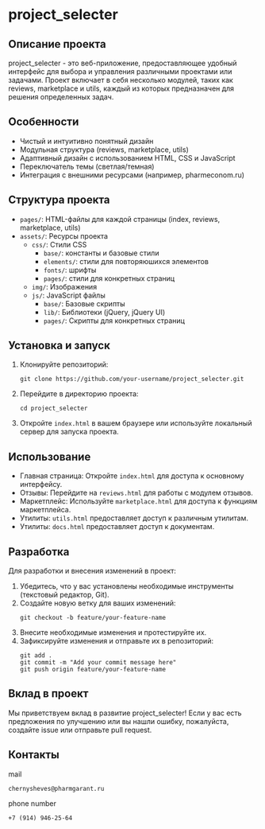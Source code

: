 # project_selecter

## Описание проекта

project_selecter - это веб-приложение, предоставляющее удобный интерфейс для выбора и управления различными проектами или задачами. Проект включает в себя несколько модулей, таких как reviews, marketplace и utils, каждый из которых предназначен для решения определенных задач.

## Особенности

- Чистый и интуитивно понятный дизайн
- Модульная структура (reviews, marketplace, utils)
- Адаптивный дизайн с использованием HTML, CSS и JavaScript
- Переключатель темы (светлая/темная)
- Интеграция с внешними ресурсами (например, pharmeconom.ru)

## Структура проекта

- `pages/`: HTML-файлы для каждой страницы (index, reviews, marketplace, utils)
- `assets/`: Ресурсы проекта
  - `css/`: Стили CSS
    - `base/`: константы и базовые стили
    - `elements/`: стили для повторяюшихся элементов
    - `fonts/`: шрифты
    - `pages/`: стили для конкретных страниц
  - `img/`: Изображения
  - `js/`: JavaScript файлы
    - `base/`: Базовые скрипты
    - `lib/`: Библиотеки (jQuery, jQuery UI)
    - `pages/`: Скрипты для конкретных страниц

## Установка и запуск

1. Клонируйте репозиторий:
   ```
   git clone https://github.com/your-username/project_selecter.git
   ```
2. Перейдите в директорию проекта:
   ```
   cd project_selecter
   ```
3. Откройте `index.html` в вашем браузере или используйте локальный сервер для запуска проекта.

## Использование

- Главная страница: Откройте `index.html` для доступа к основному интерфейсу.
- Отзывы: Перейдите на `reviews.html` для работы с модулем отзывов.
- Маркетплейс: Используйте `marketplace.html` для доступа к функциям маркетплейса.
- Утилиты: `utils.html` предоставляет доступ к различным утилитам.
- Утилиты: `docs.html` предоставляет доступ к документам.

## Разработка

Для разработки и внесения изменений в проект:

1. Убедитесь, что у вас установлены необходимые инструменты (текстовый редактор, Git).
2. Создайте новую ветку для ваших изменений:
   ```
   git checkout -b feature/your-feature-name
   ```
3. Внесите необходимые изменения и протестируйте их.
4. Зафиксируйте изменения и отправьте их в репозиторий:
   ```
   git add .
   git commit -m "Add your commit message here"
   git push origin feature/your-feature-name
   ```

## Вклад в проект

Мы приветствуем вклад в развитие project_selecter! Если у вас есть предложения по улучшению или вы нашли ошибку, пожалуйста, создайте issue или отправьте pull request.

## Контакты
mail
```
chernysheves@pharmgarant.ru
```
phone number
```
+7 (914) 946-25-64
```